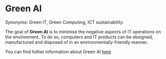 # Green AI

<!-- (Sustainability) -->

*Synonyms*: Green IT, Green Computing, ICT sustainability.


The goal of **Green AI** is to minimise the negative aspects of IT operations on the environment. To do so, computers and IT products can be designed, manufactured and disposed of in an environmentally-friendly manner.

You can find futher information about Green AI [here](../../Societal_and_Environmental_Wellbeing/greenAI.md)
